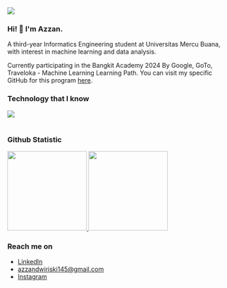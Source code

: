 <!--horizontal divider(gradiant)-->
<img src="https://user-images.githubusercontent.com/73097560/115834477-dbab4500-a447-11eb-908a-139a6edaec5c.gif">

### Hi! 👋 I'm Azzan.

A third-year Informatics Engineering student at Universitas Mercu Buana, with interest in machine learning and data analysis.

Currently participating in the Bangkit Academy 2024 By Google, GoTo, Traveloka - Machine Learning Learning Path. You can visit my specific GitHub for this program [here](https://github.com/badr-ol).

### Technology that I know
<a href="https://skillicons.dev">
  <img src="https://skillicons.dev/icons?i=git,python,tensorflow,postman,java,mysql,javascript,php,bootstrap,cpp&perline=5" />
</a>
<br>
<br>
  
### Github Statistic
<p align="left">
<a href="https://github.com/azzandwi1/">
  <img height="180em" src="https://github-readme-stats-eight-theta.vercel.app/api?username=azzandwi1&show_icons=true&theme=algolia&include_all_commits=true&count_private=true"/>
  <img height="180em" src="https://github-readme-stats-eight-theta.vercel.app/api/top-langs/?username=azzandwi1&layout=compact&langs_count=8&theme=algolia"/>
</a>
</p>

### Reach me on
- <a href="https://linkedin.com/in/azzandr/">LinkedIn</a>
- azzandwiriski145@gmail.com
- <a href="https://instagram.com/azzandwi/">Instagram</a>
